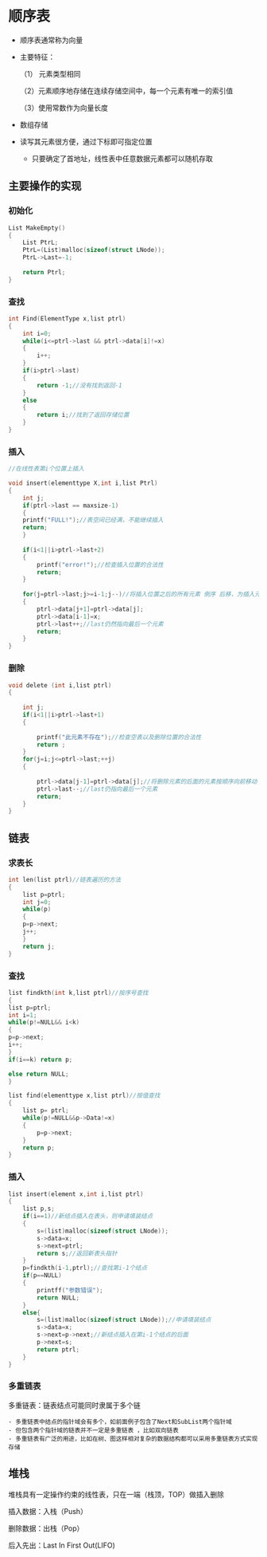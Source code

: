 # 顺序表

- 顺序表通常称为向量

- 主要特征：

  （1） 元素类型相同

  （2）元素顺序地存储在连续存储空间中，每一个元素有唯一的索引值

  （3）使用常数作为向量长度

- 数组存储
- 读写其元素很方便，通过下标即可指定位置
  - 只要确定了首地址，线性表中任意数据元素都可以随机存取

## 主要操作的实现

### 初始化

```c
List MakeEmpty()
{
	List PtrL;
    PtrL=(List)malloc(sizeof(struct LNode));
    PtrL->Last=-1;
    
    return Ptrl;
}
```

### 查找

```c
int Find(ElementType x,list ptrl)
{
	int i=0;
	while(i<=ptrl->last && ptrl->data[i]!=x)
	{
		i++;
	}
	if(i>ptrl->last)
	{
		return -1;//没有找到返回-1
	}
	else
	{
		return i;//找到了返回存储位置
	}
}
```

### 插入

```c
//在线性表第i个位置上插入

void insert(elementtype X,int i,list Ptrl)
{
	int j;
	if(ptrl->last == maxsize-1)
	{
	printf("FULL!");//表空间已经满，不能继续插入
	return;
	}
    
    if(i<1||i>ptrl->last+2)
    {
        printf("error!");//检查插入位置的合法性
        return;
    }
    
    for(j=ptrl->last;j>=i-1;j--)//将插入位置之后的所有元素 倒序 后移，为插入元素腾出空间
    {
        ptrl->data[j+1]=ptrl->data[j];
        ptrl->data[i-1]=x;
        ptrl->last++;//last仍然指向最后一个元素
        return;
    }
}
```

### 删除

```c
void delete (int i,list ptrl)
{
    
    int j;
    if(i<1||i>ptrl->last+1)
    {
        
        printf("此元素不存在");//检查空表以及删除位置的合法性
        return ;
    }
    for(j=i;j<=ptrl->last;++j)
    {
        
        ptrl->data[j-1]=ptrl->data[j];//将删除元素的后面的元素按顺序向前移动
        ptrl->last--;//last仍指向最后一个元素
        return;
    }
}
```

 

## 链表

### 求表长

```c
int len(list ptrl)//链表遍历的方法
{
	list p=ptrl;
	int j=0;
	while(p)
	{
	p=p->next;
	j++;
	}
	return j;
}
```

### 查找

```c
list findkth(int k,list ptrl)//按序号查找
{
list p=ptrl;
int i=1;
while(p!=NULL&& i<k)
{
p=p->next;
i++;
}
if(i==k) return p;

else return NULL;
}
```

```c
list find(elementtype x,list ptrl)//按值查找
{
	list p= ptrl;
	while(p!=NULL&&p->Data!=x)
	{
		p=p->next;
	}
	return p;
}
```

### 插入

```c
list insert(element x,int i,list ptrl)
{
    list p,s;
    if(i==1)//新结点插入在表头，则申请填装结点
    {
        s=(list)malloc(sizeof(struct LNode));
        s->data=x;
        s->next=ptrl;
        return s;//返回新表头指针
    }
    p=findkth(i-1,ptrl);//查找第i-1个结点
    if(p==NULL)
    {
        printff("参数错误");
        return NULL;
    }
    else{
        s=(list)malloc(sizeof(struct LNode));//申请填装结点
        s->data=x;
        s->next=p->next;//新结点插入在第i-1个结点的后面
        p->next=s;
        return ptrl;
    }
}
```

### 多重链表



多重链表：链表结点可能同时隶属于多个链

	- 多重链表中结点的指针域会有多个，如前面例子包含了Next和SubList两个指针域
	- 但包含两个指针域的链表并不一定是多重链表 ，比如双向链表
	- 多重链表有广泛的用途，比如在树、图这样相对复杂的数据结构都可以采用多重链表方式实现存储

## 堆栈

堆栈具有一定操作约束的线性表，只在一端（栈顶，TOP）做插入删除

插入数据：入栈（Push）

删除数据：出栈（Pop）

后入先出：Last In First Out(LIFO)

